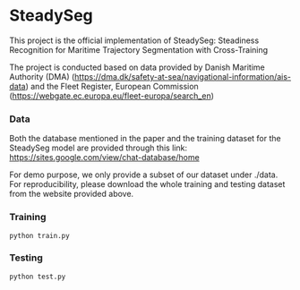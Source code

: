# SteadySeg
This project is the official implementation of SteadySeg: Steadiness Recognition for Maritime Trajectory Segmentation with Cross-Training

The project is conducted based on data provided by Danish Maritime Authority (DMA) (https://dma.dk/safety-at-sea/navigational-information/ais-data) and the Fleet Register, European Commission (https://webgate.ec.europa.eu/fleet-europa/search_en)

### Data
Both the database mentioned in the paper and the training dataset for the SteadySeg model are provided through this link: https://sites.google.com/view/chat-database/home

For demo purpose, we only provide a subset of our dataset under ./data. For reproducibility, please download the whole training and testing dataset from the website provided above.

### Training
````
python train.py
````

### Testing
````
python test.py
````

